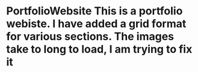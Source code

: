 # PortfolioWebsite This is a portfolio webiste. I have added a grid format for various sections. The images take to long to load, I am trying to fix it 
